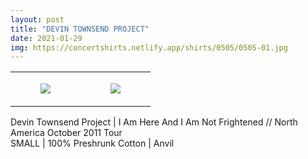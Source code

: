 ```yaml
---
layout: post
title: "DEVIN TOWNSEND PROJECT"
date: 2021-01-29
img: https://concertshirts.netlify.app/shirts/0505/0505-01.jpg
---
```




<table style="width:100%;"><tr><td style="vertical-align:top;">
      <figure class="tmblr-full" data-orig-height="2048" data-orig-width="1365" data-orig-src="https://concertshirts.netlify.app/shirts/0505/0505-01.jpg"><img src="https://64.media.tumblr.com/04cffcd419319d95d01c09bc93407dd6/591cb9cc791c32fb-e1/s540x810/78cb9bb50c270acd12ffb38c84cc4b0c62505ef9.jpg" data-orig-height="2048" data-orig-width="1365" data-orig-src="https://concertshirts.netlify.app/shirts/0505/0505-01.jpg"/></figure></td>
    <td style="vertical-align:top;">
      <figure class="tmblr-full" data-orig-height="2048" data-orig-width="1365" data-orig-src="https://concertshirts.netlify.app/shirts/0505/0505-02.jpg"><img src="https://64.media.tumblr.com/d759b8df7a95a69535970a865fe6b1a8/591cb9cc791c32fb-63/s540x810/7f942dd31c9869ccbc68e420884f280c897a32a0.jpg" data-orig-height="2048" data-orig-width="1365" data-orig-src="https://concertshirts.netlify.app/shirts/0505/0505-02.jpg"/></figure></td>
  </tr></table><p>
  Devin Townsend Project | I Am Here And I Am Not Frightened // North America October 2011 Tour<br/>SMALL | 100% Preshrunk Cotton | Anvil
</p>
